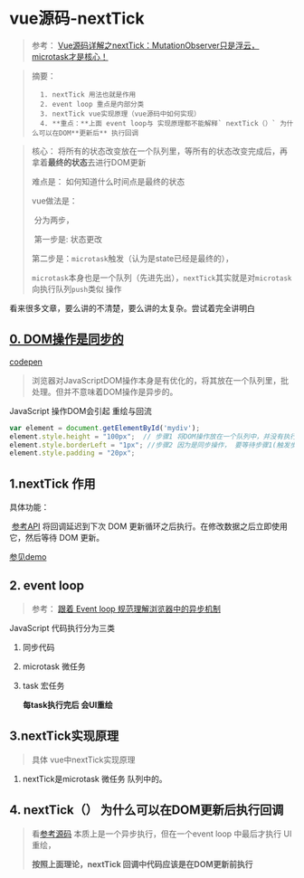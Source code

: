 # vue源码-nextTick

> 参考： [Vue源码详解之nextTick：MutationObserver只是浮云，microtask才是核心！](https://github.com/Ma63d/vue-analysis/issues/6)      

> 摘要：
>
>    	1. nextTick 用法也就是作用
>    	2. event loop 重点是内部分类
>    	3. nextTick vue实现原理（vue源码中如何实现）
>    	4. **重点：**上面 event loop与 实现原理都不能解释` nextTick（）` 为什么可以在DOM**更新后** 执行回调



>核心： 将所有的状态改变放在一个队列里，等所有的状态改变完成后，再拿着**最终的状态**去进行DOM更新
>
>难点是： 如何知道什么时间点是最终的状态
>
>vue做法是：
>
>​	分为两步，
>
>​	第一步是: 状态更改  
>
>​	  第二步是：`microtask`触发（认为是state已经是最终的），
>
>​	`microtask`本身也是一个队列（先进先出），`nextTick`其实就是对`microtask`向执行队列`push`类似			操作



看来很多文章，要么讲的不清楚，要么讲的太复杂。尝试着完全讲明白

## [0. DOM操作是同步的](https://segmentfault.com/a/1190000005803237)

[codepen](https://codepen.io/youzaiyouzai666/pen/GPVXLQ?editors=1010)

> 浏览器对JavaScriptDOM操作本身是有优化的，将其放在一个队列里，批处理。但并不意味着DOM操作是异步的。

JavaScript 操作DOM会引起 重绘与回流

```javascript
var element = document.getElementById('mydiv');
element.style.height = "100px";  // 步骤1 将DOM操作放在一个队列中，并没有执行GUI dom操作
element.style.borderLeft = "1px"; //步骤2 因为是同步操作， 要等待步骤1(触发步骤1 GUI DOM 操作) 完成DOM后，然后计算
element.style.padding = "20px";
```





##  1.nextTick 作用



具体功能：

​	[参考API](https://cn.vuejs.org/v2/api/#vm-nextTick)   将回调延迟到下次 DOM 更新循环之后执行。在修改数据之后立即使用它，然后等待 DOM 更新。 

[参见demo](https://codepen.io/youzaiyouzai666/pen/depYpN?editors=1011)  



## 2. event loop

> 参考：   [跟着 Event loop 规范理解浏览器中的异步机制](https://github.com/fi3ework/blog/issues/29)

JavaScript 代码执行分为三类

1. 同步代码

2. microtask 微任务

3. task 宏任务

   **每task执行完后 会UI重绘**




## 3.nextTick实现原理

> 具体 vue中nextTick实现原理

1.   nextTick是microtask 微任务 队列中的。



## 4. nextTick（） 为什么可以在DOM更新后执行回调

> 看[参考源码](https://github.com/vuejs/vue/blob/dev/src/core/util/next-tick.js#L90) 本质上是一个异步执行，但在一个event loop 中最后才执行 UI重绘，
>
> **按照上面理论，nextTick 回调中代码应该是在DOM更新前执行**